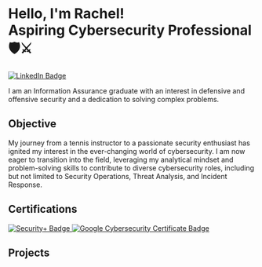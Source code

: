 # Hello, I'm Rachel! <br> Aspiring Cybersecurity Professional 🛡️⚔️


<a href="https://www.linkedin.com/in/rachelchattic/" target="_blank">
    <img src="https://img.shields.io/badge/-LinkedIn-0072b1?&style=for-the-badge&logo=linkedin&logoColor=white" alt="LinkedIn Badge" />
</a>


I am an Information Assurance graduate with an interest in defensive and offensive security and a dedication to solving complex problems.

## Objective

My journey from a tennis instructor to a passionate security enthusiast has ignited my interest in the ever-changing world of cybersecurity. I am now eager to transition into the field, leveraging my analytical mindset and problem-solving skills to contribute to diverse cybersecurity roles, including but not limited to Security Operations, Threat Analysis, and Incident Response.


## Certifications
<div>
    <a href="https://www.credly.com/badges/c56a1793-9bea-4312-be95-f0137c9f624c/public_url" target="_blank">
        <img src="https://img.shields.io/badge/-Security%2B-FF0000?style=for-the-badge&logo=CompTIA&logoColor=white" alt="Security+ Badge" />
    </a>
   <a href="https://www.credly.com/badges/7cc7cfc0-acc7-48bc-aa2a-54c47461a15f/public_url" target="_blank">
        <img src="https://img.shields.io/badge/-Google%20Cybersecurity%20Certificate-4285F4?style=for-the-badge&logo=Google&logoColor=white" alt="Google Cybersecurity Certificate Badge" />
    </a>
</div>


## Projects
